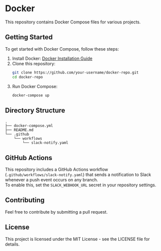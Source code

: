 # Docker

This repository contains Docker Compose files for various projects.

## Getting Started

To get started with Docker Compose, follow these steps:

1. Install Docker: [Docker Installation Guide](https://docs.docker.com/get-docker/)
2. Clone this repository:
    ```sh
    git clone https://github.com/your-username/docker-repo.git
    cd docker-repo
    ```
3. Run Docker Compose:
    ```sh
    docker-compose up
    ```

## Directory Structure

```
.
├── docker-compose.yml
├── README.md
└── .github
    └── workflows
        └── slack-notify.yaml
```

## GitHub Actions

This repository includes a GitHub Actions workflow (`.github/workflows/slack-notify.yaml`) that sends a notification to Slack whenever a push event occurs on any branch.  
To enable this, set the `SLACK_WEBHOOK_URL` secret in your repository settings.

## Contributing

Feel free to contribute by submitting a pull request.

## License

This project is licensed under the MIT License - see the LICENSE file for details.